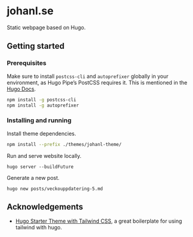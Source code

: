 # johanl.se

Static webpage based on Hugo.

## Getting started

### Prerequisites

Make sure to install `postcss-cli` and `autoprefixer` globally in your environment, as Hugo Pipe’s PostCSS requires it. This is mentioned in the [Hugo Docs](https://gohugo.io/hugo-pipes/postcss/).

```bash
npm install -g postcss-cli
npm install -g autoprefixer
```

### Installing and running

Install theme dependencies.

```bash
npm install --prefix ./themes/johanl-theme/
```

Run and serve website locally.

```
hugo server --buildFuture
```

Generate a new post.

```
hugo new posts/veckouppdatering-5.md
```

## Acknowledgements

- [Hugo Starter Theme with Tailwind CSS](https://github.com/dirkolbrich/hugo-theme-tailwindcss-starter), a great boilerplate for using tailwind with hugo.
